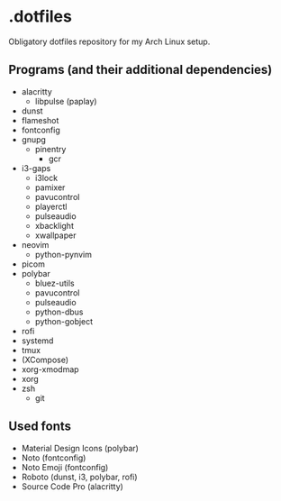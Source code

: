 # .dotfiles

Obligatory dotfiles repository for my Arch Linux setup.

## Programs (and their additional dependencies)

+ alacritty
    + libpulse (paplay)
+ dunst
+ flameshot
+ fontconfig
+ gnupg
    + pinentry
        + gcr
+ i3-gaps
    + i3lock
    + pamixer
    + pavucontrol
    + playerctl
    + pulseaudio
    + xbacklight
    + xwallpaper
+ neovim
    + python-pynvim
+ picom
+ polybar
    + bluez-utils
    + pavucontrol
    + pulseaudio
    + python-dbus
    + python-gobject
+ rofi
+ systemd
+ tmux
+ (XCompose)
+ xorg-xmodmap
+ xorg
+ zsh
    + git

## Used fonts

+ Material Design Icons (polybar)
+ Noto (fontconfig)
+ Noto Emoji (fontconfig)
+ Roboto (dunst, i3, polybar, rofi)
+ Source Code Pro (alacritty)
